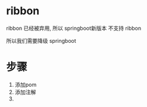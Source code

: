 # ribbon 

ribbon 已经被弃用, 所以 springboot新版本 不支持 ribbon

所以我们需要降级 springboot 

# 步骤

1. 添加pom
2. 添加注解
3. 